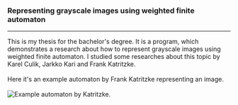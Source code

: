 ### Representing grayscale images using weighted finite automaton
---
This is my thesis for the bachelor's degree. It is a program, which demonstrates a research about how to represent grayscale images using weighted finite automaton. I studied some researches about this topic by Karel Culik, Jarkko Kari and Frank Katritzke.
<br><br>
Here it's an example automaton by Frank Katritzke representing an image.
<br><br>
![Example automaton by Katritzke.](https://github.com/user-attachments/assets/16d257dc-cbe7-4b7d-a5c2-72b428567db6)
